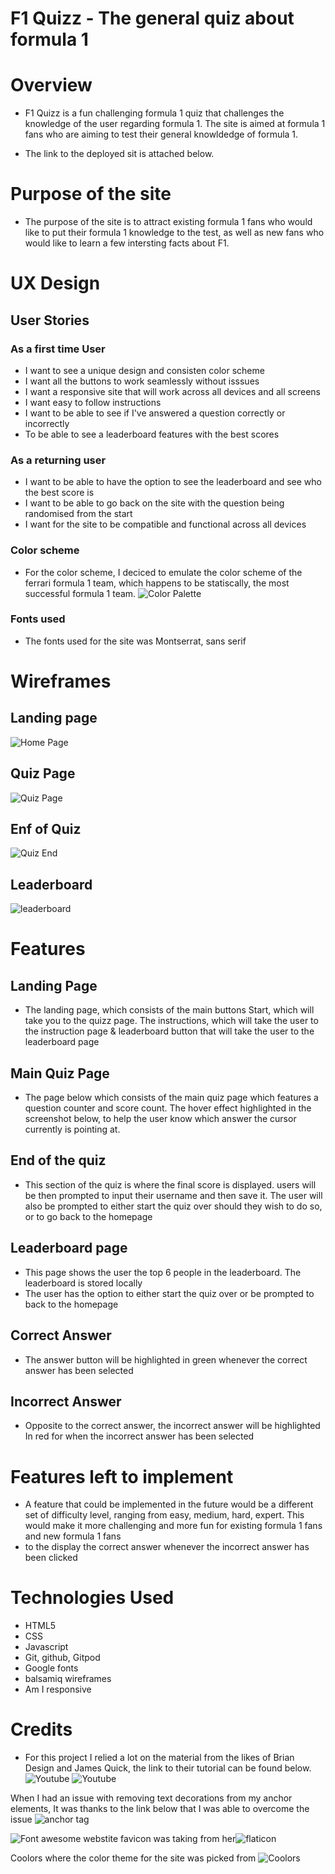 # F1 Quizz - The general quiz about formula 1

# Overview
- F1 Quizz is a fun challenging formula 1 quiz that challenges the knowledge of the user regarding formula 1. The site is aimed at formula 1 fans who are aiming to test their general knowldedge of formula 1.

- The link to the deployed sit is attached below.

# Purpose of the site
- The purpose of the site is to attract existing formula 1 fans who would like to put their formula 1 knowledge to the test, as well as new fans who would like to learn a few intersting facts about F1. 

# UX Design
## User Stories 

### As a first time User 
- I want to see a unique design and consisten color scheme
- I want all the buttons to work seamlessly without isssues
- I want a responsive site that will work across all devices and all screens
- I want easy to follow instructions 
- I want to be able to see if I've answered a question correctly or incorrectly
- To be able to see a leaderboard features with the best scores

### As a returning user
- I want to be able to have the option to see the leaderboard and see who the best score is
- I want to be able to go back on the site with the question being randomised from the start
- I want for the site to be compatible and functional across all devices

### Color scheme
- For the color scheme, I deciced to emulate the color scheme of the ferrari formula 1 team, which happens 
to be statiscally, the most successful formula 1 team.
![Color Palette](assets/images/color-palette.png)

### Fonts used
-  The fonts used for the site was Montserrat, sans serif

# Wireframes 
## Landing page
![Home Page](assets/images/wireframe-homepage.png)

## Quiz Page
![Quiz Page](assets/images/Wireframe-quizpage.png)

## Enf of Quiz
![Quiz End](assets/images/Wireframe-quizpage.png)

## Leaderboard
![leaderboard](assets/images/wireframes-leaderboard.png)


# Features
## Landing Page

- The landing page, which consists of the main buttons Start, which will take you to the quizz page. The  instructions, which will take the user to the instruction page & leaderboard button that will take the user to the leaderboard page

## Main Quiz Page

- The page below which consists of the main quiz page which features a question counter and score count. The hover effect highlighted in the screenshot below, to help the user know which answer the cursor currently is pointing at.

## End of the quiz

- This section of the quiz is where the final score is displayed. users will be then prompted to input their username and then save it. The user will also be prompted to either start the quiz over should they wish to do so, or to go back to the homepage

## Leaderboard page

- This page shows the user the top 6 people in the leaderboard. The leaderboard is stored locally
- The user has the option to either start the quiz over or be prompted to back to the homepage

## Correct Answer

- The answer button will be highlighted in green whenever the correct answer has been selected

## Incorrect Answer

- Opposite to the correct answer, the incorrect answer will be highlighted In red for when the incorrect answer has been selected

# Features left to implement

- A feature that could be implemented in the future would be a different set of difficulty level, ranging from easy, medium, hard, expert. This would make it more challenging and more fun for existing formula 1 fans and new formula 1 fans
- to the display the correct answer whenever the incorrect answer has been clicked 

# Technologies Used
- HTML5
- CSS
- Javascript 
- Git, github, Gitpod
- Google fonts
- balsamiq wireframes
- Am I responsive


# Credits

- For this project I relied a lot on the material from the likes of Brian Design and James Quick, the link to their tutorial can be found below.
![Youtube](https://www.youtube.com/watch?v=f4fB9Xg2JEY)
![Youtube](https://www.youtube.com/watch?v=IK257Ln0MZc)

When I had an issue with removing text decorations from my anchor elements, It was thanks to the link below that I was able to overcome the issue
![anchor tag](https://www.shecodes.io/athena/62460-how-to-remove-underline-from-an-html-link-with-css#:~:text=You%20need%20to%20set%20the,any%20of%20its%20other%20styles.&text=In%20this%20example%2C%20the%20a,any%20links%20on%20your%20website)

![Font awesome](https://fontawesome.com/search?q=end&o=r)
webstite favicon was taking from her![flaticon](https://www.flaticon.com/style/search?word=formula+1)

Coolors where the color theme for the site was picked from ![Coolors](https://coolors.co/a6051a-ffeb00-ffffff-111111-ef3054)